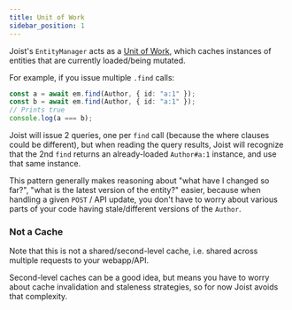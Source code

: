 ```yaml
---
title: Unit of Work
sidebar_position: 1
---
```


Joist's `EntityManager` acts as a [Unit of Work](https://www.martinfowler.com/eaaCatalog/unitOfWork.html), which caches instances of entities that are currently loaded/being mutated.

For example, if you issue multiple `.find` calls:

```typescript
const a = await em.find(Author, { id: "a:1" });
const b = await em.find(Author, { id: "a:1" });
// Prints true
console.log(a === b);
```

Joist will issue 2 queries, one per `find` call (because the where clauses could be different), but when reading the query results, Joist will recognize that the 2nd `find` returns an already-loaded `Author#a:1` instance, and use that same instance.

This pattern generally makes reasoning about "what have I changed so far?", "what is the latest version of the entity?" easier, because when handling a given `POST` / API update, you don't have to worry about various parts of your code having stale/different versions of the `Author`.

### Not a Cache

Note that this is not a shared/second-level cache, i.e. shared across multiple requests to your webapp/API.

Second-level caches can be a good idea, but means you have to worry about cache invalidation and staleness strategies, so for now Joist avoids that complexity.
